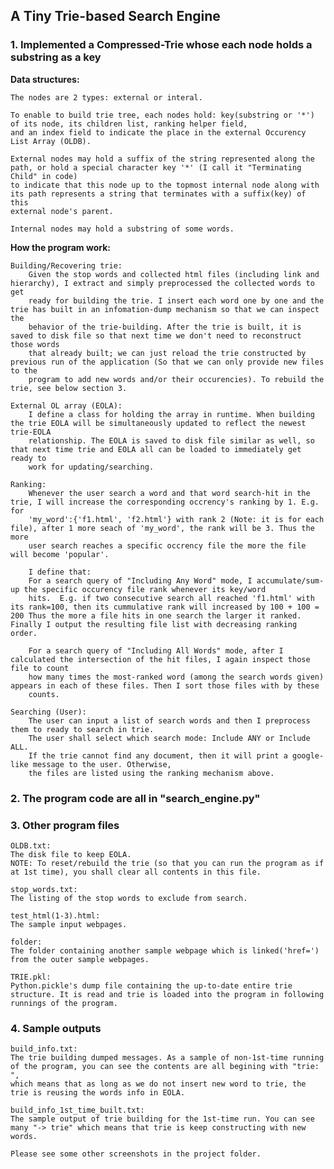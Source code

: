 ## A Tiny Trie-based Search Engine

### 1. Implemented a Compressed-Trie whose each node holds a substring as a key

**Data structures:**

    The nodes are 2 types: external or interal.

    To enable to build trie tree, each nodes hold: key(substring or '*') of its node, its children list, ranking helper field,
    and an index field to indicate the place in the external Occurency List Array (OLDB).

    External nodes may hold a suffix of the string represented along the path, or hold a special character key '*' (I call it "Terminating Child" in code)
    to indicate that this node up to the topmost internal node along with its path represents a string that terminates with a suffix(key) of this
    external node's parent.

    Internal nodes may hold a substring of some words.

**How the program work:**

    Building/Recovering trie:
        Given the stop words and collected html files (including link and hierarchy), I extract and simply preprocessed the collected words to get
        ready for building the trie. I insert each word one by one and the trie has built in an infomation-dump mechanism so that we can inspect the
        behavior of the trie-building. After the trie is built, it is saved to disk file so that next time we don't need to reconstruct those words
        that already built; we can just reload the trie constructed by previous run of the application (So that we can only provide new files to the
        program to add new words and/or their occurencies). To rebuild the trie, see below section 3.

    External OL array (EOLA):
        I define a class for holding the array in runtime. When building the trie EOLA will be simultaneously updated to reflect the newest trie-EOLA
        relationship. The EOLA is saved to disk file similar as well, so that next time trie and EOLA all can be loaded to immediately get ready to
        work for updating/searching.

    Ranking:
        Whenever the user search a word and that word search-hit in the trie, I will increase the corresponding occrency's ranking by 1. E.g. for
        'my_word':{'f1.html', 'f2.html'} with rank 2 (Note: it is for each file), after 1 more seach of 'my_word', the rank will be 3. Thus the more
        user search reaches a specific occrency file the more the file will become 'popular'.

        I define that:
        For a search query of "Including Any Word" mode, I accumulate/sum-up the specific occurency file rank whenever its key/word
        hits.  E.g. if two consecutive search all reached 'f1.html' with its rank=100, then its cummulative rank will increased by 100 + 100 = 200 Thus the more a file hits in one search the larger it ranked. Finally I output the resulting file list with decreasing ranking order.

        For a search query of "Including All Words" mode, after I calculated the intersection of the hit files, I again inspect those file to count
        how many times the most-ranked word (among the search words given) appears in each of these files. Then I sort those files with by these
        counts.

    Searching (User):
        The user can input a list of search words and then I preprocess them to ready to search in trie.
        The user shall select which search mode: Include ANY or Include ALL.
        If the trie cannot find any document, then it will print a google-like message to the user. Otherwise,
        the files are listed using the ranking mechanism above.
        
### 2. The program code are all in "search_engine.py"
    
### 3. Other program files

    OLDB.txt:
    The disk file to keep EOLA.
    NOTE: To reset/rebuild the trie (so that you can run the program as if at 1st time), you shall clear all contents in this file.
    
    stop_words.txt:
    The listing of the stop words to exclude from search.
    
    test_html(1-3).html:
    The sample input webpages.
    
    folder:
    The folder containing another sample webpage which is linked('href=') from the outer sample webpages.
        
    TRIE.pkl:
    Python.pickle's dump file containing the up-to-date entire trie structure. It is read and trie is loaded into the program in following runnings of the program.
    
### 4. Sample outputs

    build_info.txt:
    The trie building dumped messages. As a sample of non-1st-time running of the program, you can see the contents are all begining with "trie: ",
    which means that as long as we do not insert new word to trie, the trie is reusing the words info in EOLA.
    
    build_info_1st_time_built.txt:
    The sample output of trie building for the 1st-time run. You can see many "-> trie" which means that trie is keep constructing with new words.
    
    Please see some other screenshots in the project folder.
